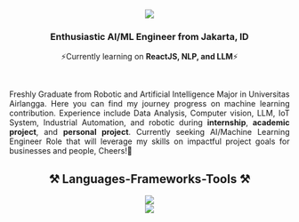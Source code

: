 <h1 align="center">
    <img src="https://readme-typing-svg.demolab.com?font=Press+Start+2P&duration=4000&pause=500&color=6B09C5&center=true&width=435&lines=Hey%2C+It's+Me!;UrFavouriteB0i%F0%9F%A4%99;Welcome+to+my+profile+" />
</h1>

<h3 align="center">Enthusiastic AI/ML Engineer from Jakarta, ID</h3>
<div align="center">
     
 ⚡️Currently learning on **ReactJS, NLP, and LLM**⚡️
 
</div>
 
<br/>
 
<div align="justify">
 
 Freshly Graduate from Robotic and Artificial Intelligence Major in Universitas Airlangga. Here you can find my journey         progress on machine learning contribution. Experience include Data Analysis, Computer vision, LLM, IoT System, Industrial Automation, and robotic during **internship**, **academic project**, and **personal project**. Currently seeking AI/Machine Learning Engineer Role that will leverage my skills on impactful project goals for businesses and people, Cheers!👾

 </div>
 
 <h2 align="center">⚒️ Languages-Frameworks-Tools ⚒️</h2>
 <div align="center">
    <img src="https://skillicons.dev/icons?i=arduino,figma,vscode,github,git" /><br/>
    <img src="https://skillicons.dev/icons?i=py,cpp,qt,cs,mysql,flask,react"/>
 </div>
